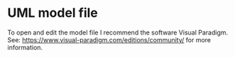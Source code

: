 # UML model file  
To open and edit the model file I recommend the software Visual Paradigm.  
See: https://www.visual-paradigm.com/editions/community/ for more information.  